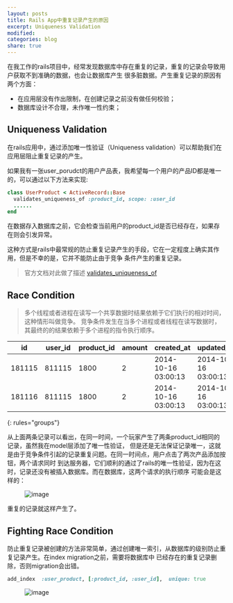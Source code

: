 ```yaml
---
layout: posts
title: Rails App中重复记录产生的原因
excerpt: Uniqueness Validation
modified:
categories: blog
share: true
---
```


在我工作的rails项目中，经常发现数据库中存在重复的记录，重复的记录会导致用户获取不到准确的数据，也会让数据库产生
很多脏数据。产生重复记录的原因有两个方面：

* 在应用层没有作出限制，在创建记录之前没有做任何校验；
* 数据库设计不合理，未作唯一性约束；

## Uniqueness Validation

在rails应用中，通过添加唯一性验证（Uniqueness validation）可以帮助我们在应用层阻止重复记录的产生。

如果我有一张user_porudct的用户产品表，我希望每一个用户的产品ID都是唯一的，可以通过以下方法来实现:

```ruby
class UserProduct < ActiveRecord::Base
  validates_uniqueness_of :product_id, scope: :user_id
  ......
end
```

在数据存入数据库之前，它会检查当前用户的product_id是否已经存在，如果存在则会引发异常。

这种方式是rails中最常规的防止重复记录产生的手段，它在一定程度上确实其作用，但是不幸的是，它并不能防止由于竞争
条件产生的重复记录。

> 官方文档对此做了描述 [validates_uniqueness_of](http://api.rubyonrails.org/classes/ActiveRecord/Validations/ClassMethods.html#method-i-validates_uniqueness_of)

## Race Condition

> 多个线程或者进程在读写一个共享数据时结果依赖于它们执行的相对时间，这种情形叫做竞争。
竞争条件发生在当多个进程或者线程在读写数据时，其最终的的结果依赖于多个进程的指令执行顺序。

| id     | user_id | product_id | amount | created_at        | updated_at         |
|--------|---------|------------|--------|-------------------|--------------------|
|181115  |811115   |1800        |2       |2014-10-16 03:00:13|2014-10-16 03:00:13 |
|181116  |811115   |1800        |2       |2014-10-16 03:00:13|2014-10-16 03:00:13 |
{: rules="groups"}

从上面两条记录可以看出，在同一时间，一个玩家产生了两条product_id相同的记录，虽然我在model层添加了唯一性验证，
但是还是无法保证记录唯一，这就是由于竞争条件引起的记录重复问题。在同一时间点，用户点击了两次产品添加按钮，两个请求同时
到达服务器，它们顺利的通过了rails的唯一性验证，因为在这时，记录还没有被插入数据库。而在数据库，这两个请求的执行顺序
可能会是这样的：

<figure>
  <img src="/images/duplicate_01.png" alt="image">
</figure>

重复的记录就这样产生了。

## Fighting Race Condition

防止重复记录被创建的方法非常简单，通过创建唯一索引，从数据库的级别防止重复记录产生。在index migration之前，需要将数据库中
已经存在的重复记录删除，否则migration会出错。

```ruby
add_index  :user_product, [:product_id, :user_id],  unique: true
```

<figure>
  <img src="/images/duplicate_02.png" alt="image">
</figure>
